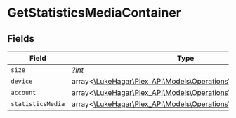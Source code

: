 # GetStatisticsMediaContainer


## Fields

| Field                                                                                                              | Type                                                                                                               | Required                                                                                                           | Description                                                                                                        | Example                                                                                                            |
| ------------------------------------------------------------------------------------------------------------------ | ------------------------------------------------------------------------------------------------------------------ | ------------------------------------------------------------------------------------------------------------------ | ------------------------------------------------------------------------------------------------------------------ | ------------------------------------------------------------------------------------------------------------------ |
| `size`                                                                                                             | *?int*                                                                                                             | :heavy_minus_sign:                                                                                                 | N/A                                                                                                                | 5497                                                                                                               |
| `device`                                                                                                           | array<[\LukeHagar\Plex_API\Models\Operations\GetStatisticsDevice](../../Models/Operations/GetStatisticsDevice.md)> | :heavy_minus_sign:                                                                                                 | N/A                                                                                                                |                                                                                                                    |
| `account`                                                                                                          | array<[\LukeHagar\Plex_API\Models\Operations\Account](../../Models/Operations/Account.md)>                         | :heavy_minus_sign:                                                                                                 | N/A                                                                                                                |                                                                                                                    |
| `statisticsMedia`                                                                                                  | array<[\LukeHagar\Plex_API\Models\Operations\StatisticsMedia](../../Models/Operations/StatisticsMedia.md)>         | :heavy_minus_sign:                                                                                                 | N/A                                                                                                                |                                                                                                                    |